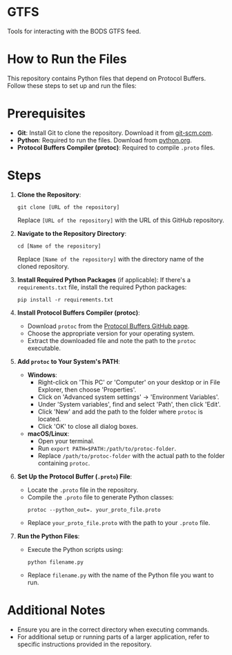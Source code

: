 # GTFS
Tools for interacting with the BODS GTFS feed. 


# How to Run the Files

This repository contains Python files that depend on Protocol Buffers. Follow these steps to set up and run the files:

# Prerequisites

- **Git**: Install Git to clone the repository. Download it from [git-scm.com](https://git-scm.com/).
- **Python**: Required to run the files. Download from [python.org](https://www.python.org/).
- **Protocol Buffers Compiler (protoc)**: Required to compile `.proto` files.

# Steps

1. **Clone the Repository**:
   ```
   git clone [URL of the repository]
   ```
   Replace `[URL of the repository]` with the URL of this GitHub repository.

2. **Navigate to the Repository Directory**:
   ```
   cd [Name of the repository]
   ```
   Replace `[Name of the repository]` with the directory name of the cloned repository.

3. **Install Required Python Packages** (if applicable):
   If there's a `requirements.txt` file, install the required Python packages:
   ```
   pip install -r requirements.txt
   ```

4. **Install Protocol Buffers Compiler (protoc)**:
   - Download `protoc` from the [Protocol Buffers GitHub page](https://github.com/protocolbuffers/protobuf).
   - Choose the appropriate version for your operating system.
   - Extract the downloaded file and note the path to the `protoc` executable.

5. **Add `protoc` to Your System's PATH**:
   - **Windows**:
     - Right-click on 'This PC' or 'Computer' on your desktop or in File Explorer, then choose 'Properties'.
     - Click on 'Advanced system settings' -> 'Environment Variables'.
     - Under 'System variables', find and select 'Path', then click 'Edit'.
     - Click 'New' and add the path to the folder where `protoc` is located.
     - Click 'OK' to close all dialog boxes.
   - **macOS/Linux**:
     - Open your terminal.
     - Run `export PATH=$PATH:/path/to/protoc-folder`.
     - Replace `/path/to/protoc-folder` with the actual path to the folder containing `protoc`.

6. **Set Up the Protocol Buffer (`.proto`) File**:
   - Locate the `.proto` file in the repository.
   - Compile the `.proto` file to generate Python classes:
     ```
     protoc --python_out=. your_proto_file.proto
     ```
   - Replace `your_proto_file.proto` with the path to your `.proto` file.

7. **Run the Python Files**:
   - Execute the Python scripts using:
     ```
     python filename.py
     ```
   - Replace `filename.py` with the name of the Python file you want to run.

# Additional Notes

- Ensure you are in the correct directory when executing commands.
- For additional setup or running parts of a larger application, refer to specific instructions provided in the repository.
```
